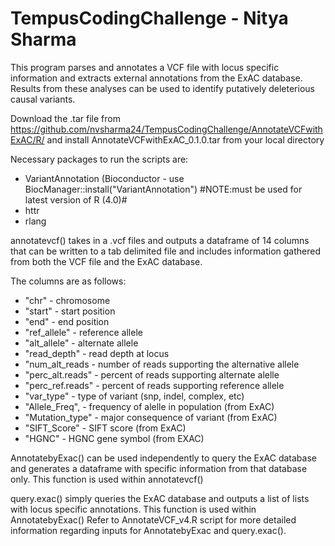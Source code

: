 # TempusCodingChallenge - Nitya Sharma

This program parses and annotates a VCF file with locus specific information and extracts external annotations from the ExAC database. Results from these analyses can be used to identify putatively deleterious causal variants. 

Download the .tar file from https://github.com/nvsharma24/TempusCodingChallenge/AnnotateVCFwithExAC/R/ and install AnnotateVCFwithExAC_0.1.0.tar from your local directory 

Necessary packages to run the scripts are: 
- VariantAnnotation (Bioconductor - use BiocManager::install("VariantAnnotation") #NOTE:must be used for latest version of R (4.0)#
- httr
- rlang

annotatevcf() takes in a .vcf files and outputs a dataframe of 14 columns that can be written to a tab delimited file and includes information gathered from both the VCF file and the ExAC database. 

The columns are as follows:

- "chr" - chromosome
- "start" - start position
- "end" - end position
- "ref_allele" - reference allele
- "alt_allele" - alternate allele
- "read_depth" - read depth at locus
- "num_alt_reads - number of reads supporting the alternative allele
- "perc_alt.reads" - percent of reads supporting alternate alelle
- "perc_ref.reads" - percent of reads supporting reference allele
- "var_type" - type of variant (snp, indel, complex, etc)
- "Allele_Freq", - frequency of alelle in population (from ExAC)
- "Mutation_type" - major consequence of variant (from ExAC)
- "SIFT_Score" - SIFT score (from ExAC)
- "HGNC" - HGNC gene symbol (from EXAC)


AnnotatebyExac() can be used independently to query the ExAC database and generates a dataframe with specific information from that database only. This function is used within annotatevcf() 

query.exac() simply queries the ExAC database and outputs a list of lists with locus specific annotations. This function is used within AnnotatebyExac()
Refer to AnnotateVCF_v4.R script for more detailed information regarding inputs for AnnotatebyExac and query.exac().
